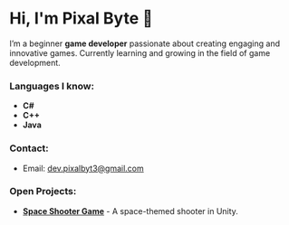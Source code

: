 # Hi, I'm Pixal Byte 👋

I’m a beginner **game developer** passionate about creating engaging and innovative games. Currently learning and growing in the field of game development.

### Languages I know:
- **C#**
- **C++**
- **Java**

### Contact:
- Email: [dev.pixalbyt3@gmail.com](mailto:dev.pixalbyt3@gmail.com)

### Open Projects:
- **[Space Shooter Game](#)** - A space-themed shooter in Unity.
